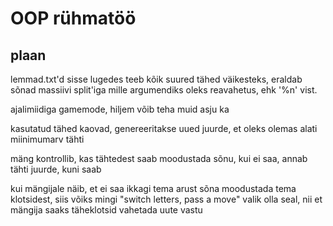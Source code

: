 # OOP rühmatöö

## plaan

lemmad.txt'd sisse lugedes teeb kõik suured tähed väikesteks, eraldab sõnad massiivi split'iga mille argumendiks oleks reavahetus, ehk '%n' vist.

ajalimiidiga gamemode, hiljem võib teha muid asju ka

kasutatud tähed kaovad, genereeritakse uued juurde, et oleks olemas alati miinimumarv tähti

mäng kontrollib, kas tähtedest saab moodustada sõnu, kui ei saa, annab tähti juurde, kuni saab

kui mängijale näib, et ei saa ikkagi tema arust sõna moodustada tema klotsidest, siis võiks mingi "switch letters, pass a move" valik olla seal, nii et mängija saaks täheklotsid vahetada uute vastu
